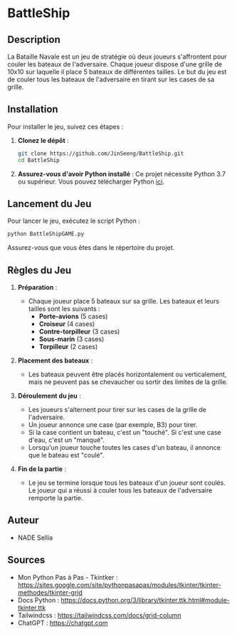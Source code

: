 # BattleShip

## Description
La Bataille Navale est un jeu de stratégie où deux joueurs s'affrontent pour couler les bateaux de l'adversaire. Chaque joueur dispose d'une grille de 10x10 sur laquelle il place 5 bateaux de différentes tailles. Le but du jeu est de couler tous les bateaux de l'adversaire en tirant sur les cases de sa grille.

## Installation

Pour installer le jeu, suivez ces étapes :

1. **Clonez le dépôt** : 
   ```bash
   git clone https://github.com/JinSeeng/BattleShip.git
   cd BattleShip
   ```

2. **Assurez-vous d'avoir Python installé** :
   Ce projet nécessite Python 3.7 ou supérieur. Vous pouvez télécharger Python [ici](https://www.python.org/downloads/).

## Lancement du Jeu

Pour lancer le jeu, exécutez le script Python :

```bash
python BattleShipGAME.py
```

Assurez-vous que vous êtes dans le répertoire du projet.

## Règles du Jeu

1. **Préparation** :
    - Chaque joueur place 5 bateaux sur sa grille. Les bateaux et leurs tailles sont les suivants :
        - **Porte-avions** (5 cases)
        - **Croiseur** (4 cases)
        - **Contre-torpilleur** (3 cases)
        - **Sous-marin** (3 cases)
        - **Torpilleur** (2 cases)

2. **Placement des bateaux** :
    - Les bateaux peuvent être placés horizontalement ou verticalement, mais ne peuvent pas se chevaucher ou sortir des limites de la grille.

3. **Déroulement du jeu** :
    - Les joueurs s'alternent pour tirer sur les cases de la grille de l'adversaire.
    - Un joueur annonce une case (par exemple, B3) pour tirer.
    - Si la case contient un bateau, c'est un "touché". Si c'est une case d'eau, c'est un "manqué".
    - Lorsqu'un joueur touche toutes les cases d'un bateau, il annonce que le bateau est "coulé".

4. **Fin de la partie** :
    - Le jeu se termine lorsque tous les bateaux d'un joueur sont coulés. Le joueur qui a réussi à couler tous les bateaux de l'adversaire remporte la partie.

## Auteur
- NADE Sellia

## Sources
- Mon Python Pas à Pas - Tkintker : https://sites.google.com/site/pythonpasapas/modules/tkinter/tkinter-methodes/tkinter-grid
- Docs Python : https://docs.python.org/3/library/tkinter.ttk.html#module-tkinter.ttk
- Tailwindcss : https://tailwindcss.com/docs/grid-column
- ChatGPT : https://chatgpt.com
